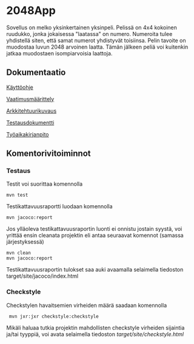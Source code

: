   # 2048App #
  
Sovellus on melko yksinkertainen yksinpeli. Pelissä on 4x4 kokoinen ruudukko, jonka jokaisessa "laatassa" on numero. Numeroita tulee yhdistellä siten, että samat numerot yhdistyvät toisiinsa. Pelin tavoite on muodostaa luvun 2048 arvoinen laatta. Tämän jälkeen peliä voi kuitenkin jatkaa muodostaen isompiarvoisia laattoja.
  
  ## Dokumentaatio

[Käyttöohje](https://github.com/lehtoneo/ot-harjoitustyo/blob/master/ot2048/dokumentaatio/Kayttoohje.md)

[Vaatimusmäärittely](https://github.com/lehtoneo/ot-harjoitustyo/blob/master/ot2048/dokumentaatio/Vaatimusmaarittely.md)

[Arkkitehtuurikuvaus](https://github.com/lehtoneo/ot-harjoitustyo/blob/master/ot2048/dokumentaatio/Arkkitehtuurikuvaus.md)

[Testausdokumentti](https://github.com/lehtoneo/ot-harjoitustyo/blob/master/ot2048/dokumentaatio/Testausdokumentti.md)

[Työaikakirjanpito](https://github.com/lehtoneo/ot-harjoitustyo/blob/master/ot2048/dokumentaatio/tuntikirjanpito.md)

## Komentorivitoiminnot

### Testaus

Testit voi suorittaa komennolla

```
mvn test
```

Testikattavuusraportti luodaan komennolla

```
mvn jacoco:report
```

Jos ylläoleva testikattavuusraportin luonti ei onnistu jostain syystä, voi yrittää ensin cleanata projektin eli antaa seuraavat komennot (samassa järjestyksessä)

```
mvn clean
mvn jacoco:report
```

Testikattavuusraportin tulokset saa auki avaamalla selaimella tiedoston target/site/jacoco/index.html

### Checkstyle

Checkstylen havaitsemien virheiden määrä saadaan komennolla

```
 mvn jxr:jxr checkstyle:checkstyle
```

Mikäli haluaa tutkia projektin mahdollisten checkstyle virheiden sijaintia ja/tai tyyppiä, voi avata  selaimella tiedoston _target/site/checkstyle.html_
